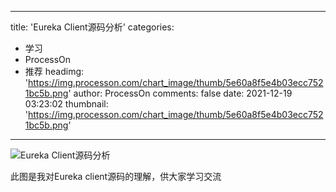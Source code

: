 
---
title: 'Eureka Client源码分析'
categories: 
 - 学习
 - ProcessOn
 - 推荐
headimg: 'https://img.processon.com/chart_image/thumb/5e60a8f5e4b03ecc7521bc5b.png'
author: ProcessOn
comments: false
date: 2021-12-19 03:23:02
thumbnail: 'https://img.processon.com/chart_image/thumb/5e60a8f5e4b03ecc7521bc5b.png'
---

<div>   
<img class="thumb" alt="Eureka Client源码分析" src="https://img.processon.com/chart_image/thumb/5e60a8f5e4b03ecc7521bc5b.png" referrerpolicy="no-referrer">
<p>此图是我对Eureka client源码的理解，供大家学习交流</p>  
</div>
            